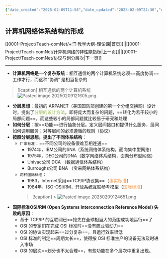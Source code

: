 ```yaml
---
{"date_created":"2025-02-09T11:58","date_updated":"2025-02-09T22:30","cssclasses":["card-view"],"share_link":"https://share.note.sx/r1z6u52m#z0CxsFTgGIqLuwaXv9hN/82tJOXR58Ta7ESOQqynl10","share_updated":"2025-02-09T13:37:23+08:00","dg-publish":true,"permalink":"/0001-Project/Teach-comNet/计算机网络体系结构的形成/","dgPassFrontmatter":true}
---
```


## 计算机网络体系结构的形成
[[0001-Project/Teach-comNet/+🗂️ 教学大纲-理论课\|首页]]||[[0001-Project/Teach-comNet/计算机网络的非性能指标\|上一页]]||[[0001-Project/Teach-comNet/协议与划分层次\|下一页]]

---
- **计算机网络是一个复杂系统**：相互通信的两个计算机系统必须==⾼度协调==⼯作才⾏，⽽这种“协调” 是相当复杂的
> [!caption] 相互通信的两个计算机系统
> ![Pasted image 20250209121605.png](/img/user/0001-Project/Teach-comNet/assets/Pasted%20image%2020250209121605.png)
- **分层思想**：最初的 ARPANET（美国国防部创建的第一个分组交换网）设计时，提出了<font color="#9bbb59">分层的设计方法</font>，即将庞⼤⽽复杂的问题，==转化为若⼲较⼩的局部问题==，⽽这些较⼩的局部问题就⽐较易于研究和处理
- **如何分层**：按==功能==进⾏抽象分层。定义层间接⼝和提供什么服务，层间如何调⽤服务；对等层间的必须遵循的规则（协议）
- **按照分层思想，提出了不同体系结构**：
	- `厂家标准`：==不同公司的设备很难互相连通==
		- 1974年，IBM公司的SNA（系统⽹络体系结构，⾯向集中型⽹络）
		- 1975年，DEC公司的DNA（数字⽹络体系结构，⾯向分布型⽹络）
		- Univac公司 DCA （数据通信体系结构）
		- Burroughs公司 BNA （宝来⽹络体系结构）
	- `两种国际标准`：
		- 1983，Internet采⽤==TCP/IP协议集==（<font color="#f79646">事实标准</font>）
		- 1984年，ISO-OSI/RM，开放系统互联参考模型（<font color="#f79646">国际标准</font>）
        > [!caption]
          > ![Pasted image 20250209124651.png](/img/user/0001-Project/Teach-comNet/assets/Pasted%20image%2020250209124651.png)
- **国际标准OSI/RM (Open Systems Interconnection Reference Model) 失败的原因**：
	- 基于 TCP/IP 的互联网已==抢先在全球相当大的范围成功地运行==了
	- OSI 的专家们在完成 OSI 标准时==没有商业驱动力==
	- OSI 的协议实现起来==过分复杂==，且运行效率很低
	- OSI 标准的制定==周期太长==，使得按 OSI 标准生产的设备无法及时进入市场
	- OSI 的层次==划分也不太合理==，有些功能在多个层次中重复出现。 


